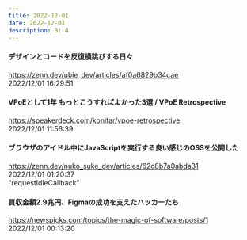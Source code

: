 ```yaml
---
title: 2022-12-01
date: 2022-12-01
description: B! 4
---
```


#### デザインとコードを反復横跳びする日々
https://zenn.dev/ubie_dev/articles/af0a6829b34cae<br>
2022/12/01 16:29:51<br>


#### VPoEとして1年 もっとこうすればよかった3選 / VPoE Retrospective
https://speakerdeck.com/konifar/vpoe-retrospective<br>
2022/12/01 11:56:39<br>


#### ブラウザのアイドル中にJavaScriptを実行する良い感じのOSSを公開した
https://zenn.dev/nuko_suke_dev/articles/62c8b7a0abda31<br>
2022/12/01 01:20:37<br>
“requestIdleCallback”


#### 買収金額2.9兆円、Figmaの成功を支えたハッカーたち
https://newspicks.com/topics/the-magic-of-software/posts/1<br>
2022/12/01 00:13:20<br>


